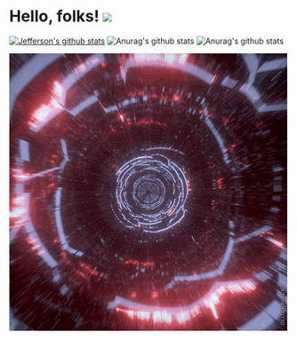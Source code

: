 # Hello, folks! <img src="https://raw.githubusercontent.com/MartinHeinz/MartinHeinz/master/wave.gif" width="30px">

[![Jefferson's github stats](https://github-readme-stats.vercel.app/api?username=jeffleon)](https://github.com/anuraghazra/github-readme-stats)
![Anurag's github stats](https://github-readme-stats.vercel.app/api?username=jeffleon&hide=contribs,prs)
![Anurag's github stats](https://github-readme-stats.vercel.app/api?username=anuraghazra&show_icons=true&theme=radical)


![alt text](gif1.gif)
<!--
**jeffleon/jeffleon** is a ✨ _special_ ✨ repository because its `README.md` (this file) appears on your GitHub profile.

Here are some ideas to get you started:

- 🔭 I’m currently working on ...
- 🌱 I’m currently learning ...
- 👯 I’m looking to collaborate on ...
- 🤔 I’m looking for help with ...
- 💬 Ask me about ...
- 📫 How to reach me: ...
- 😄 Pronouns: ...
- ⚡ Fun fact: ...
-->
